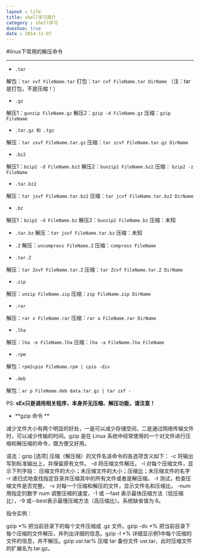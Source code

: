 ```yaml
---
layout : life
title: shell学习简介
category : shell学习
duoshuo: true
date : 2014-11-07
---
```


<!-- more -->

#linux下常用的解压命令

******

*  ```.tar```

解包：```tar xvf FileName.tar```
打包：```tar cvf FileName.tar DirName```
（注：tar是打包，不是压缩！）

* ```.gz```

解压1：```gunzip FileName.gz```
解压2：```gzip -d FileName.gz```
压缩：```gzip FileName```

*  ```.tar.gz 和 .tgz```

解压：```tar zxvf FileName.tar.gz```
压缩：```tar zcvf FileName.tar.gz DirName```

* ```.bz2```

解压1：```bzip2 -d FileName.bz2```
解压2：```bunzip2 FileName.bz2```
压缩： ```bzip2 -z FileName```

* ```.tar.bz2```

解压：```tar jxvf FileName.tar.bz2```
压缩：```tar jcvf FileName.tar.bz2 DirName```

* ```.bz```

解压1：```bzip2 -d FileName.bz```
解压2：```bunzip2 FileName.bz```
压缩：未知

* ```.tar.bz```
解压：```tar jxvf FileName.tar.bz```
压缩：未知

* ```.Z```
解压：```uncompress FileName.Z```
压缩：```compress FileName```

* ```.tar.Z```

解压：```tar Zxvf FileName.tar.Z```
压缩：```tar Zcvf FileName.tar.Z DirName```

* ```.zip```

解压：```unzip FileName.zip```
压缩：```zip FileName.zip DirName```

* ```.rar```

解压：```rar x FileName.rar```
压缩：```rar a FileName.rar DirName```

* ```.lha```

解压：```lha -e FileName.lha```
压缩：```lha -a FileName.lha FileName```


* ```.rpm```

解包：```rpm2cpio FileName.rpm | cpio -div```


* ```.deb```

解包：```ar p FileName.deb data.tar.gz | tar zxf -```


PS: **sEx只是调用相关程序，本身并无压缩、解压功能，请注意！**

* **gzip 命令 **

减少文件大小有两个明显的好处，一是可以减少存储空间，二是通过网络传输文件时，可以减少传输的时间。gzip 是在 Linux 系统中经常使用的一个对文件进行压缩和解压缩的命令，既方便又好用。
>
语法：gzip [选项] 压缩（解压缩）的文件名该命令的各选项含义如下：
 -c 将输出写到标准输出上，并保留原有文件。
-d 将压缩文件解压。
-l 对每个压缩文件，显示下列字段：     压缩文件的大小；未压缩文件的大小；压缩比；未压缩文件的名字
-r 递归式地查找指定目录并压缩其中的所有文件或者是解压缩。
-t 测试，检查压缩文件是否完整。
-v 对每一个压缩和解压的文件，显示文件名和压缩比。
-num 用指定的数字 num 调整压缩的速度，-1 或 --fast 表示最快压缩方法（低压缩比），-9 或--best表示最慢压缩方法（高压缩比）。系统缺省值为 6。

指令实例：
>
gzip *% 把当前目录下的每个文件压缩成 .gz 文件。gzip -dv *% 把当前目录下每个压缩的文件解压，并列出详细的信息。gzip -l *% 详细显示例1中每个压缩的文件的信息，并不解压。gzip usr.tar% 压缩 tar 备份文件 usr.tar，此时压缩文件的扩展名为.tar.gz。